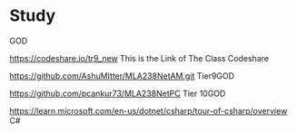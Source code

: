# Study
GOD


https://codeshare.io/tr9_new    This is the Link of The Class Codeshare

 
https://github.com/AshuMItter/MLA238NetAM.git    Tier9GOD
 
https://github.com/pcankur73/MLA238NetPC         Tier 10GOD


https://learn.microsoft.com/en-us/dotnet/csharp/tour-of-csharp/overview   C#






